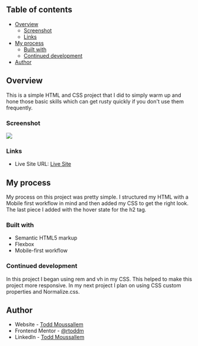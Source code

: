## Table of contents

- [Overview](#overview)
  - [Screenshot](#screenshot)
  - [Links](#links)
- [My process](#my-process)
  - [Built with](#built-with)
  - [Continued development](#continued-development)
- [Author](#author)

## Overview

This is a simple HTML and CSS project that I did to simply warm up and hone those basic skills which can get rusty quickly if you don't use them frequently.

### Screenshot

![](./assets/images/Screenshot%202025-01-05%20at%203.19.12 PM.png)

### Links

- Live Site URL: [Live Site](https://your-live-site-url.com)

## My process

My process on this project was pretty simple. I structured my HTML with a Mobile first workflow in mind and then added my CSS to get the right look. The last piece I added with the hover state for the h2 tag.

### Built with

- Semantic HTML5 markup
- Flexbox
- Mobile-first workflow

### Continued development

In this project I began using rem and vh in my CSS. This helped to make this project more responsive. In my next project I plan on using CSS custom properties and Normalize.css.

## Author

- Website - [Todd Moussallem](https://rtoddm.github.io/git-repo-gallery/)
- Frontend Mentor - [@rtoddm](https://www.frontendmentor.io/profile/rtoddm)
- LinkedIn - [Todd Moussallem](https://www.linkedin.com/in/todd-m-1a7aa8215/)
